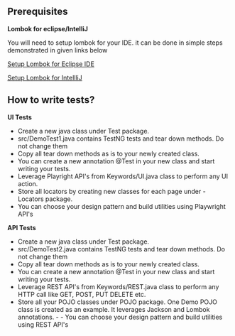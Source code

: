 ## Prerequisites

**Lombok for eclipse/IntelliJ**

You will need to setup lombok for your IDE. it can be done in simple steps demonstrated in given links below

 [Setup Lombok for Eclipse IDE](https://projectlombok.org/setup/eclipse)

[Setup Lombok for IntellliJ](https://projectlombok.org/setup/intellij) 

## How to write tests?

**UI Tests**

- Create a new java class under Test package. 
- src/DemoTest1.java contains TestNG tests and tear down methods. Do not change them 
- Copy all tear down methods as is to your newly created class. 
- You can create a new annotation @Test in your new class and start writing your tests.
- Leverage Playright API's from Keywords/UI.java class to perform any UI action. 
- Store all locators by creating new classes for each page under - Locators package. 
- You can choose your design pattern and build utilities using Playwright API's

**API Tests**

- Create a new java class under Test package. 
- src/DemoTest2.java contains TestNG tests and tear down methods. Do not change them
- Copy all tear down methods as is to your newly created class. 
- You can create a new annotation @Test in your new class and start writing your tests.
- Leverage REST API's from Keywords/REST.java class to perform any HTTP call like GET, POST, PUT DELETE etc. 
- Store all your POJO classes under POJO package. One Demo POJO class is created as an example. It leverages Jackson and Lombok annotations. - - You can choose your design pattern and build utilities using REST API's